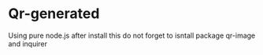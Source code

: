 # Qr-generated
Using pure node.js 
after install this do not forget to isntall package qr-image and inquirer
